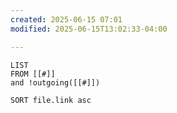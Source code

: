```yaml
---
created: 2025-06-15 07:01
modified: 2025-06-15T13:02:33-04:00

---
```

```dataview
LIST
FROM [[#]]
and !outgoing([[#]])

SORT file.link asc
```
